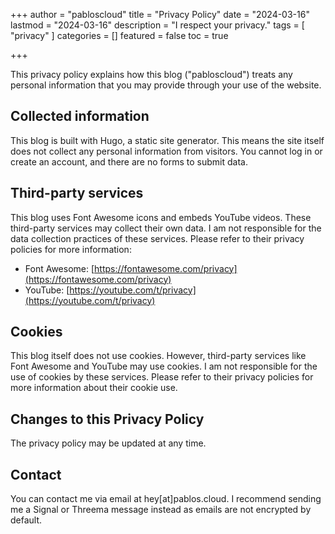 +++
author = "pabloscloud"
title = "Privacy Policy"
date = "2024-03-16"
lastmod = "2024-03-16"
description = "I respect your privacy."
tags = [ "privacy" ]
categories = []
featured = false
toc = true

+++

This privacy policy explains how this blog ("pabloscloud") treats any personal information that you may provide through your use of the website.

## Collected information

This blog is built with Hugo, a static site generator. This means the site itself does not collect any personal information from visitors. You cannot log in or create an account, and there are no forms to submit data.

## Third-party services

This blog uses Font Awesome icons and embeds YouTube videos. These third-party services may collect their own data. I am not responsible for the data collection practices of these services. Please refer to their privacy policies for more information:

* Font Awesome: [https://fontawesome.com/privacy](https://fontawesome.com/privacy)
* YouTube: [https://youtube.com/t/privacy](https://youtube.com/t/privacy)

## Cookies

This blog itself does not use cookies. However, third-party services like Font Awesome and YouTube may use cookies.  I am not responsible for the use of cookies by these services. Please refer to their privacy policies for more information about their cookie use.

## Changes to this Privacy Policy

The privacy policy may be updated at any time.

## Contact

You can contact me via email at hey[at]pablos.cloud. I recommend sending me a Signal or Threema message instead as emails are not encrypted by default.